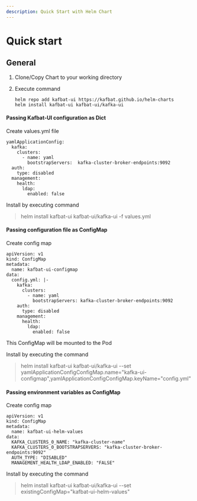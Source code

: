 ```yaml
---
description: Quick Start with Helm Chart
---
```


# Quick start

## General

1. Clone/Copy Chart to your working directory
2.  Execute command

    ```
    helm repo add kafbat-ui https://kafbat.github.io/helm-charts
    helm install kafbat-ui kafbat-ui/kafka-ui
    ```

#### Passing Kafbat-UI configuration as Dict

Create values.yml file

```
yamlApplicationConfig:
  kafka:
    clusters:
      - name: yaml
        bootstrapServers:  kafka-cluster-broker-endpoints:9092
  auth:
    type: disabled
  management:
    health:
      ldap:
        enabled: false
```

Install by executing command

> helm install kafbat-ui kafbat-ui/kafka-ui -f values.yml

#### Passing configuration file as ConfigMap

Create config map

```
apiVersion: v1
kind: ConfigMap
metadata:
  name: kafbat-ui-configmap
data:
  config.yml: |-
    kafka:
      clusters:
        - name: yaml
          bootstrapServers: kafka-cluster-broker-endpoints:9092
    auth:
      type: disabled
    management:
      health:
        ldap:
          enabled: false
```

This ConfigMap will be mounted to the Pod

Install by executing the command

> helm install kafbat-ui kafbat-ui/kafka-ui --set yamlApplicationConfigConfigMap.name="kafka-ui-configmap",yamlApplicationConfigConfigMap.keyName="config.yml"

#### Passing environment variables as ConfigMap

Create config map

```
apiVersion: v1
kind: ConfigMap
metadata:
  name: kafbat-ui-helm-values
data:
  KAFKA_CLUSTERS_0_NAME: "kafka-cluster-name"
  KAFKA_CLUSTERS_0_BOOTSTRAPSERVERS: "kafka-cluster-broker-endpoints:9092"
  AUTH_TYPE: "DISABLED"
  MANAGEMENT_HEALTH_LDAP_ENABLED: "FALSE" 
```

Install by executing the command

> helm install kafbat-ui kafbat-ui/kafka-ui --set existingConfigMap="kafbat-ui-helm-values"
